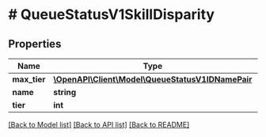 # # QueueStatusV1SkillDisparity

## Properties

Name | Type | Description | Notes
------------ | ------------- | ------------- | -------------
**max_tier** | [**\OpenAPI\Client\Model\QueueStatusV1IDNamePair**](QueueStatusV1IDNamePair.md) |  |
**name** | **string** |  |
**tier** | **int** |  |

[[Back to Model list]](../../README.md#models) [[Back to API list]](../../README.md#endpoints) [[Back to README]](../../README.md)
